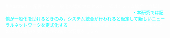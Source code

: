 <!-- transparent --><span style="color: #ffffff"># Abstract</span>
<!-- transparent --><span style="color: #ffffff">・記憶とその一般化の認知プロセスの一部はシステム統合に立脚している</span>
<!-- transparent --><span style="color: #ffffff">・システム統合には過剰適合と一般化の緊張関係がある</span>
<!-- cc --><span style="color: #00ffff">・本研究では記憶が一般化を助けるときのみ，システム統合が行われると仮定して新しいニューラルネットワークを定式化する</span>
<!-- transparent --><span style="color: #ffffff">・また，相補的学習システムから適応行動がどのような恩恵を受けるかの新たな洞察を与える</span>
